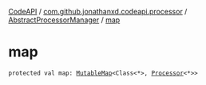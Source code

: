 [CodeAPI](../../index.md) / [com.github.jonathanxd.codeapi.processor](../index.md) / [AbstractProcessorManager](index.md) / [map](.)

# map

`protected val map: `[`MutableMap`](https://kotlinlang.org/api/latest/jvm/stdlib/kotlin.collections/-mutable-map/index.html)`<Class<*>, `[`Processor`](../-processor/index.md)`<*>>`